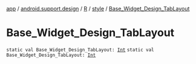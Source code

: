 [app](../../../index.md) / [android.support.design](../../index.md) / [R](../index.md) / [style](index.md) / [Base_Widget_Design_TabLayout](./-base_-widget_-design_-tab-layout.md)

# Base_Widget_Design_TabLayout

`static val Base_Widget_Design_TabLayout: `[`Int`](https://kotlinlang.org/api/latest/jvm/stdlib/kotlin/-int/index.html)
`static val Base_Widget_Design_TabLayout: `[`Int`](https://kotlinlang.org/api/latest/jvm/stdlib/kotlin/-int/index.html)